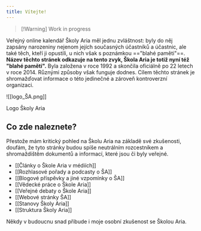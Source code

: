 ```yaml
---
title: Vítejte!
---
```


> [!Warning] Work in progress

Veřejný online kalendář Školy Aria měl jednu zvláštnost: byly do něj zapsány narozeniny nejenom jejích současných účastníků a účastnic, ale také těch, kteří ji opustili, u nich však s poznámkou =="blahé paměti"==. **Název těchto stránek odkazuje na tento zvyk, Škola Aria je totiž nyní též "blahé paměti".** Byla založena v roce 1992 a skončila oficiálně po 22 letech v roce 2014. Různými způsoby však funguje dodnes. Cílem těchto stránek je shromažďovat informace o této jedinečné a zároveň kontroverzní organizaci. 

![[logo_ŠA.png]]

Logo Školy Aria

## Co zde naleznete?

Přestože mám kritický pohled na Školu Aria na základě své zkušenosti, doufám, že tyto stránky budou spíše neutrálním rozcestníkem a shromaždištěm dokumentů a informací, které jsou či byly veřejné.

- [[Články o Škole Aria v médiích]]
- [[Rozhlasové pořady a podcasty o ŠA]]
- [[Blogové příspěvky a jiné vzpomínky o ŠA]]
- [[Vědecké práce o Škole Aria]]
- [[Veřejné debaty o Škole Aria]]
- [[Webové stránky ŠA]]
- [[Stanovy Školy Aria]]
- [[Struktura Školy Aria]]

Někdy v budoucnu snad přibude i moje osobní zkušenost se Školou Aria.